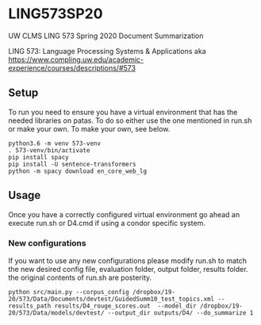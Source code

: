 # LING573SP20
UW CLMS LING 573 Spring 2020 Document Summarization


LING 573: Language Processing Systems & Applications aka https://www.compling.uw.edu/academic-experience/courses/descriptions/#573


## Setup
To run you need to ensure you have a virtual environment that has the needed libraries on patas. To do so either use the one mentioned in run.sh or make your own. To make your own, see below. 

```
python3.6 -m venv 573-venv
. 573-venv/bin/activate
pip install spacy
pip install -U sentence-transformers
python -m spacy download en_core_web_lg
```
## Usage
Once you have a correctly configured virtual environment go ahead an execute run.sh or D4.cmd if using a condor specific system. 

### New configurations

If you want to use any new configurations please modify run.sh to match the new desired config file, evaluation folder, output folder, results folder. 
the original contents of run.sh are posterity.
```
python src/main.py --corpus_config /dropbox/19-20/573/Data/Documents/devtest/GuidedSumm10_test_topics.xml --results_path results/D4_rouge_scores.out  --model_dir /dropbox/19-20/573/Data/models/devtest/ --output_dir outputs/D4/ --do_summarize 1
```

